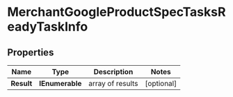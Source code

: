 # MerchantGoogleProductSpecTasksReadyTaskInfo


## Properties

| Name | Type | Description | Notes |
|------------ | ------------- | ------------- | -------------|
**Result** | **IEnumerable<MerchantGoogleProductSpecTasksReadyResultInfo>** | array of results |[optional]|